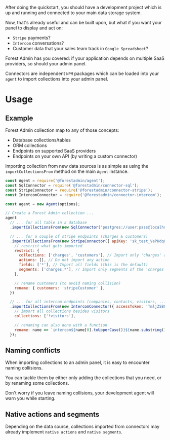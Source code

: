 After doing the quickstart, you should have a development project which is up and running and connected to your main data storage system.

Now, that's already useful and can be built upon, but what if you want your panel to display and act on:

- `Stripe` payments?
- `Intercom` conversations?
- Customer data that your sales team track in `Google Spreadsheet`?

Forest Admin has you covered: if your application depends on multiple SaaS providers, so should your admin panel.

Connectors are independent `NPM` packages which can be loaded into your `agent` to import collections into your admin panel.

# Usage

## Example

Forest Admin collection map to any of those concepts:

- Database collections/tables
- ORM collections
- Endpoints on supported SaaS providers
- Endpoints on your own API (by writing a custom connector)

Importing collection from new data sources is as simple as using the `importCollectionsFrom` method on the main `Agent` instance.

```javascript
const Agent = require('@forestadmin/agent');
const SqlConnector = require('@forestadmin/connector-sql');
const StripeConnector = require('@forestadmin/connector-stripe');
const IntercomConnector = require('@forestadmin/connector-intercom');

const agent = new Agent(options);

// Create a Forest Admin collection ...
agent
  // ... for all table in a database
  .importCollectionsFrom(new SqlConnector('postgres://user:pass@localhost:5432/mySchema'))

  // ... for a couple of stripe endpoints (charges & customers)
  .importCollectionsFrom(new StripeConnector({ apiKey: 'sk_test_VePHdqKTYQjKNInc7u56JBrQ' }), {
    // restrict what gets imported
    restrict: {
      collections: ['charges', 'customers'], // Import only 'charges' and 'customers' collections
      actions: [], // Do not import any action
      fields: ['*'], // Import all fields (this is the default)
      segments: ['charges.*'], // Import only segments of the 'charges' collection
    },

    // rename customers (to avoid naming collision)
    rename: { customers: 'stripeCustomer' },
  })

  // ... for all intercom endpoints (companies, contacts, visitors, ...)
  .importCollectionsFrom(new IntercomConnector({ accessToken: 'TmljZSB0cnkgOik=' }), {
    // import all collections besides visitors
    collections: ['!visitors'],

    // renaming can also done with a function
    rename: name => `intercom${name[0].toUpperCase()}${name.substring(1)}`,
  });
```

## Naming conflicts

When importing collections to an admin panel, it is easy to encounter naming collisions.

You can tackle them by either only adding the collections that you need, or by renaming some collections.

Don't worry if you leave naming collisions, your development agent will warn you while starting.

## Native actions and segments

Depending on the data source, collections imported from connectors may already implement `native actions` and `native segments`.
